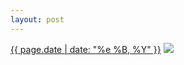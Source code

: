 ```yaml
---
layout: post
---
```


<p>
  <time><a href="/420">{{ page.date | date: "%e %B, %Y" }}</a></time>
  <a href="/420"><img src="{{ site.assets_url }}/420.jpg"/></a>
</p>
